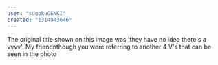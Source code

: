 ```yaml
---
user: "sugokuGENKI"
created: "1314943646"
---
```


The original title shown on this image was 'they have no idea there's a vvvv'. My friendnthough you were referring to another 4 V's that can be seen in the photo
